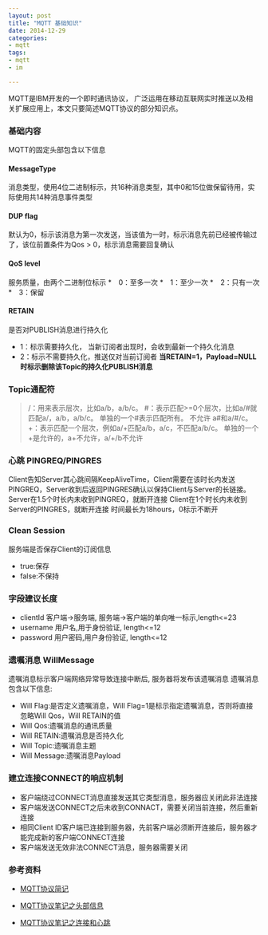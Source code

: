 ```yaml
---
layout: post
title: "MQTT 基础知识"
date: 2014-12-29
categories:
- mqtt
tags:
- mqtt 
- im

---
```


MQTT是IBM开发的一个即时通讯协议， 广泛运用在移动互联网实时推送以及相关扩展应用上，本文只要简述MQTT协议的部分知识点。

<!-- more -->

### 基础内容

MQTT的固定头部包含以下信息

#### MessageType
消息类型，使用4位二进制标示，共16种消息类型，其中0和15位做保留待用，实际使用共14种消息事件类型

#### DUP flag 
默认为0，标示该消息为第一次发送，当该值为一时，标示消息先前已经被传输过了，该位前置条件为Qos > 0，标示消息需要回复确认

#### QoS level
服务质量，由两个二进制位标示
*　0：至多一次
*　1：至少一次
*　2：只有一次
*　3：保留

#### RETAIN
是否对PUBLISH消息进行持久化
* 1：标示需要持久化， 当新订阅者出现时，会收到最新一个持久化消息
* 2：标示不需要持久化，推送仅对当前订阅者
**当RETAIN=1，Payload=NULL时标示删除该Topic的持久化PUBLISH消息**

### Topic通配符
> /：用来表示层次，比如a/b，a/b/c。
> \#：表示匹配>=0个层次，比如a/#就匹配a/，a/b，a/b/c。
> 单独的一个#表示匹配所有。
> 不允许 a#和a/#/c。
> +：表示匹配一个层次，例如a/+匹配a/b，a/c，不匹配a/b/c。
> 单独的一个+是允许的，a+不允许，a/+/b不允许

### 心跳 PINGREQ/PINGRES
Client告知Server其心跳间隔KeepAliveTime，Client需要在该时长内发送PINGREQ，Server收到后返回PINGRES确认以保持Client与Server的长链接。
Server在1.5个时长内未收到PINGREQ，就断开连接
Client在1个时长内未收到Server的PINGRES，就断开连接
时间最长为18hours，0标示不断开

### Clean Session
服务端是否保存Client的订阅信息
* true:保存
* false:不保持

### 字段建议长度
* clientId 客户端->服务端, 服务端->客户端的单向唯一标示,length<=23
* username 用户名,用于身份验证, length<=12
* password 用户密码,用户身份验证, length<=12


### 遗嘱消息 WillMessage
遗嘱消息标示客户端网络异常导致连接中断后, 服务器将发布该遗嘱消息
遗嘱消息包含以下信息:
* Will Flag:是否定义遗嘱消息，Will Flag=1是标示指定遗嘱消息，否则将直接忽略Will Qos，Will RETAIN的值
* Will Qos:遗嘱消息的通讯质量
* Will RETAIN:遗嘱消息是否持久化
* Will Topic:遗嘱消息主题
* Will Message:遗嘱消息Payload

### 建立连接CONNECT的响应机制
* 客户端绕过CONNECT消息直接发送其它类型消息，服务器应关闭此非法连接
* 客户端发送CONNECT之后未收到CONNACT，需要关闭当前连接，然后重新连接
* 相同Client ID客户端已连接到服务器，先前客户端必须断开连接后，服务器才能完成新的客户端CONNECT连接
* 客户端发送无效非法CONNECT消息，服务器需要关闭



### 参考资料

* [MQTT协议简记][1]
* [MQTT协议笔记之头部信息][2]
* [MQTT协议笔记之连接和心跳][3]


  [1]: http://www.cnblogs.com/caca/p/mqtt.html
  [2]: http://www.blogjava.net/yongboy/archive/2014/02/07/409587.html
  [3]: http://www.blogjava.net/yongboy/archive/2014/02/09/409630.html